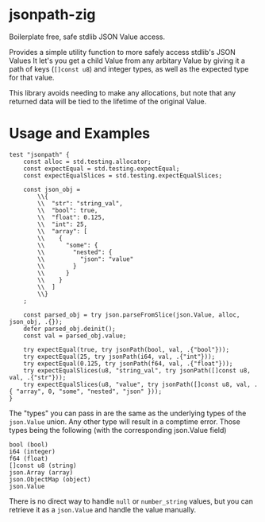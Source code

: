 # jsonpath-zig
Boilerplate free, safe stdlib JSON Value access.

Provides a simple utility function to more safely access stdlib's JSON Values
It let's you get a child Value from any arbitary Value by giving it a path of
keys (`[]const u8`) and integer types, as well as the expected type for that value.

This library avoids needing to make any allocations, but note that any
returned data will be tied to the lifetime of the original Value.

# Usage and Examples

```zig
test "jsonpath" {
    const alloc = std.testing.allocator;
    const expectEqual = std.testing.expectEqual;
    const expectEqualSlices = std.testing.expectEqualSlices;

    const json_obj =
        \\{
        \\  "str": "string_val",
        \\  "bool": true,
        \\  "float": 0.125,
        \\  "int": 25,
        \\  "array": [
        \\    {
        \\      "some": {
        \\        "nested": {
        \\          "json": "value"
        \\        }
        \\      }
        \\    }
        \\  ]
        \\}
    ;

    const parsed_obj = try json.parseFromSlice(json.Value, alloc, json_obj, .{});
    defer parsed_obj.deinit();
    const val = parsed_obj.value;

    try expectEqual(true, try jsonPath(bool, val, .{"bool"}));
    try expectEqual(25, try jsonPath(i64, val, .{"int"}));
    try expectEqual(0.125, try jsonPath(f64, val, .{"float"}));
    try expectEqualSlices(u8, "string_val", try jsonPath([]const u8, val, .{"str"}));
    try expectEqualSlices(u8, "value", try jsonPath([]const u8, val, .{ "array", 0, "some", "nested", "json" }));
}

```

The "types" you can pass in are the same as the underlying
types of the `json.Value` union. Any other type will result in a comptime error.
Those types being the following (with the corresponding json.Value field)

```
bool (bool)
i64 (integer)
f64 (float)
[]const u8 (string)
json.Array (array)
json.ObjectMap (object)
json.Value
```

There is no direct way to handle `null` or `number_string` values, but you
can retrieve it as a `json.Value` and handle the value manually.
